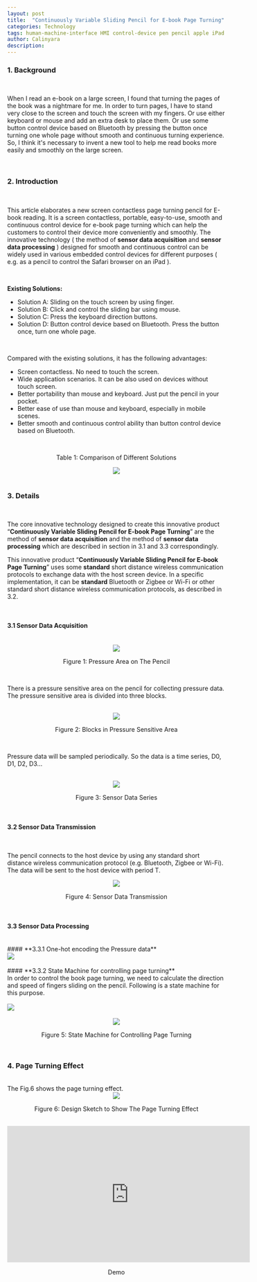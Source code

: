 ```yaml
---
layout: post
title:  "Continuously Variable Sliding Pencil for E-book Page Turning"
categories: Technology
tags: human-machine-interface HMI control-device pen pencil apple iPad
author: Calinyara
description:
---
```


### **1. Background**

<br>

When I read an e-book on a large screen, I found that turning the pages of the book was a nightmare for me. In order to turn pages, I have to stand very close to the screen and touch the screen with my fingers. Or use either keyboard or mouse and add an extra desk to place them. Or use some button control device based on Bluetooth by pressing the button once turning one whole page without smooth and continuous turning experience. So, I think it's necessary to invent a new tool to help me read books more easily and smoothly on the large screen.

<br>

### **2. Introduction**

<br>

This article elaborates a new screen contactless page turning pencil for E-book reading. It is a screen contactless, portable, easy-to-use, smooth and continuous control device for e-book page turning which can help the customers to control their device more conveniently and smoothly. The innovative technology ( the method of **sensor data acquisition** and **sensor data processing** ) designed for smooth and continuous control can be widely used in various embedded control devices for different purposes ( e.g. as a pencil to control the Safari browser on an iPad ).

<br>

**Existing Solutions:**

- Solution A: Sliding on the touch screen by using finger.
- Solution B: Click and control the sliding bar using mouse.
- Solution C: Press the keyboard direction buttons.
- Solution D: Button control device based on Bluetooth. Press the button once, turn one whole page. 

<br>

Compared with the existing solutions, it has the following advantages:

- Screen contactless. No need to touch the screen.
- Wide application scenarios. It can be also used on devices without touch screen.
- Better portability than mouse and keyboard. Just put the pencil in your pocket.
- Better ease of use than mouse and keyboard, especially in mobile scenes.
- Better smooth and continuous control ability than button control device based on Bluetooth. 

<br>

<p align="center">Table 1: Comparison of Different Solutions</p>
<div align="center"><img src="/assets/images/20200808-sliding-controlling-pen/fig0-comparison-of-different-solutions.png"/></div>
<br>

### **3. Details**

<br>

The core innovative technology designed to create this innovative product “**Continuously Variable Sliding Pencil for E-book Page Turning**” are the method of **sensor data acquisition** and the method of **sensor data processing** which are described in section in 3.1 and 3.3 correspondingly.

This innovative product “**Continuously Variable Sliding Pencil for E-book Page Turning**” uses some **standard** short distance wireless communication protocols to exchange data with the host screen device. In a specific implementation, it can be **standard** Bluetooth or Zigbee or Wi-Fi or other standard short distance wireless communication protocols, as described in 3.2.

<br>

#### **3.1 Sensor Data Acquisition**

<br>
<div align="center"><img src="/assets/images/20200808-sliding-controlling-pen/fig1.png"/></div>
<p align="center">Figure 1: Pressure Area on The Pencil</p>
<br>

There is a pressure sensitive area on the pencil for collecting pressure data. The pressure sensitive area is divided into three blocks.

<br>
<div align="center"><img src="/assets/images/20200808-sliding-controlling-pen/fig2.png"/></div>
<p align="center">Figure 2: Blocks in Pressure Sensitive Area</p>
<br>

Pressure data will be sampled periodically. So the data is a time series, D0, D1, D2, D3...

<br>

<div align="center"><img src="/assets/images/20200808-sliding-controlling-pen/fig3.png"/></div>
<p align="center">Figure 3: Sensor Data Series</p>
<br>

#### **3.2 Sensor Data Transmission**
<br>

The pencil connects to the host device by using any standard short distance wireless communication protocol (e.g. Bluetooth, Zigbee or Wi-Fi). The data will be sent to the host device with period T.
<br>

<div align="center"><img src="/assets/images/20200808-sliding-controlling-pen/fig4.png"/></div>
<p align="center">Figure 4: Sensor Data Transmission</p>
<br>

#### **3.3 Sensor Data Processing**
<br>
#### **3.3.1 One-hot encoding the Pressure data**
<br>

<div align="left"><img src="/assets/images/20200808-sliding-controlling-pen/text1.png"/></div>

<br>
#### **3.3.2 State Machine for controlling page turning**
<br>
In order to control the book page turning, we need to calculate the direction and speed of fingers sliding on the pencil. Following is a state machine for this purpose.
<br>
<br>
<div align="left"><img src="/assets/images/20200808-sliding-controlling-pen/text2.png"/></div>
<br>
<div align="center"><img src="/assets/images/20200808-sliding-controlling-pen/fig5.png"/></div>
<p align="center">Figure 5: State Machine for Controlling Page Turning</p>
<br>

### **4. Page Turning Effect**
<br>
The Fig.6 shows the page turning effect.
<br>
<div align="center"><img src="/assets/images/20200808-sliding-controlling-pen/fig6.png"/></div>
<p align="center">Figure 6: Design Sketch to Show The Page Turning Effect</p>
<br>

<div align="center">
<iframe width="560" height="315" src="https://www.youtube.com/embed/PlXe1v7rUss" frameborder="0" allow="accelerometer; autoplay; encrypted-media; gyroscope; picture-in-picture" allowfullscreen></iframe>
<p align="center">Demo</p>

<br>
<!-- Global site tag (gtag.js) - Google Analytics -->

<script async src="https://www.googletagmanager.com/gtag/js?id=UA-66555622-4"></script>
<script>
  window.dataLayer = window.dataLayer || [];
  function gtag(){dataLayer.push(arguments);}
  gtag('js', new Date());
  gtag('config', 'UA-66555622-4');
</script>


<!-- Google tag (gtag.js) -->
<script async src="https://www.googletagmanager.com/gtag/js?id=G-27WH7FZ7KT"></script>
<script>
  window.dataLayer = window.dataLayer || [];
  function gtag(){dataLayer.push(arguments);}
  gtag('js', new Date());

  gtag('config', 'G-27WH7FZ7KT');
</script>